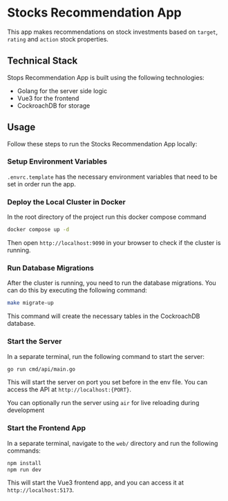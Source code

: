 
# Stocks Recommendation App

This app makes recommendations on stock investments
based on `target`, `rating` and `action` stock properties.

## Technical Stack

Stops Recommendation App is built using the following technologies:
- Golang for the server side logic
- Vue3 for the frontend
- CockroachDB for storage

## Usage

Follow these steps to run the Stocks Recommendation App locally:

### Setup Environment Variables
`.envrc.template` has the necessary environment variables that need to be set in order run the app.

### Deploy the Local Cluster in Docker

In the root directory of the project run this docker compose command

```bash
docker compose up -d
```

Then open `http://localhost:9090` in your browser to check if the cluster is running.

### Run Database Migrations

After the cluster is running, you need to run the database migrations. You can do this by executing the following command:

```bash
make migrate-up
```

This command will create the necessary tables in the CockroachDB database.

### Start the Server

In a separate terminal, run the following command to start the server:
```bash
go run cmd/api/main.go
```

This will start the server on port you set before in the env file. You can access the API at `http://localhost:{PORT}`.

You can optionally run the server using `air` for live reloading during development

### Start the Frontend App

In a separate terminal, navigate to the `web/` directory and run the following commands:

```bash
npm install
npm run dev
```

This will start the Vue3 frontend app, and you can access it at `http://localhost:5173`.
